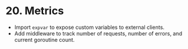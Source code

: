 # 20. Metrics

- Import `expvar` to expose custom variables to external clients.
- Add middleware to track number of requests, number of errors, and current goroutine count.
